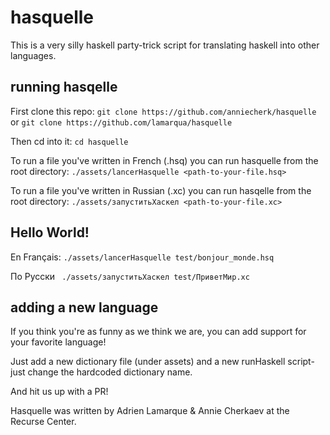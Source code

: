 # hasquelle

This is a very silly haskell party-trick script for translating haskell into other languages.

## running hasqelle

First clone this repo:
```git clone https://github.com/anniecherk/hasquelle```
or
```git clone https://github.com/lamarqua/hasquelle```

Then cd into it:
```cd hasquelle```

To run a file you've written in French (.hsq) you can run hasquelle from the root directory:
```./assets/lancerHasquelle <path-to-your-file.hsq>```

To run a file you've written in Russian (.xc) you can run hasqelle from the root directory:
```./assets/запуститьХаскел <path-to-your-file.xc>```

## Hello World!
En Français:
```./assets/lancerHasquelle test/bonjour_monde.hsq```

По Русски
``` ./assets/запуститьХаскел test/ПриветМир.хс```

## adding a new language

If you think you're as funny as we think we are, you can add support for your favorite language!

Just add a new dictionary file (under assets) and a new runHaskell script- just change the hardcoded dictionary name.

And hit us up with a PR!




Hasquelle was written by Adrien Lamarque & Annie Cherkaev at the Recurse Center.
